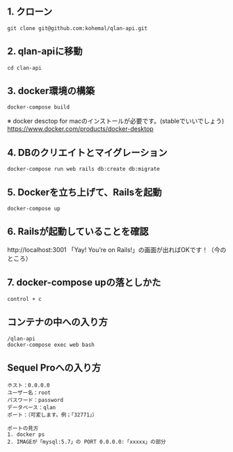 
## 1. クローン
```
git clone git@github.com:kohemal/qlan-api.git
```

## 2. qlan-apiに移動
```
cd clan-api
```

## 3. docker環境の構築
```
docker-compose build
```
※ docker desctop for macのインストールが必要です。(stableでいいでしょう)
https://www.docker.com/products/docker-desktop

## 4. DBのクリエイトとマイグレーション
```
docker-compose run web rails db:create db:migrate
```

## 5. Dockerを立ち上げて、Railsを起動
```
docker-compose up
```

## 6. Railsが起動していることを確認
http://localhost:3001
「Yay! You’re on Rails!」の画面が出ればOKです！（今のところ）

## 7. docker-compose upの落としかた
```
control + c
```

## コンテナの中への入り方
```
/qlan-api
docker-compose exec web bash
```

## Sequel Proへの入り方
```
ホスト：0.0.0.0
ユーザー名：root
パスワード：password
データベース：qlan
ポート：（可変します。例；「32771」）

ポートの見方
1. docker ps
2. IMAGEが「mysql:5.7」の PORT 0.0.0.0:「xxxxx」の部分
```
